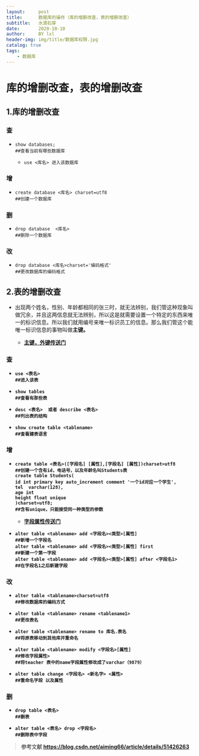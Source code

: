 ```yaml
---
layout:     post
title:      数据库的操作（库的增删改查，表的增删改查）
subtitle:   水滴石穿
date:       2020-10-10
author:     BY lxl
header-img: img/title/数据库权限.jpg
catalog: true
tags:
    - 数据库
---
```


#  库的增删改查，表的增删改查

## 1.库的增删改查

###  查

- ```mysql
  show databases;
  ##查看当前有哪些数据库
  ```
  
  - ```mysql
    use <库名> 进入该数据库
    ```
###  增

- ``` mysql
  create database <库名> charset=utf8
  ##创建一个数据库
  ```


### 删

- ```mysql
  drop database  <库名>
  ##删除一个数据库
  ```

  

###  改

- ```mysql
  drop database <库名>charset='编码格式'
  ##更改数据库的编码格式
  ```

  

##  2.表的增删改查

- 出现两个姓名，性别、年龄都相同的张三时，就无法辨别，我们管这种现象叫做冗余，并且这两信息就无法辨别，所以这是就需要设置一个特定的东西来唯一的标识信息。所以我们就用编号来唯一标识员工的信息。那么我们管这个能唯一标识信息的事物叫做<Strong>主键<Strong>。
  - [主键，外键传送门](https://www.runoob.com/mysql/mysql-data-types.html)

###  查 

- ```mysql
  use <表名>
  ##进入该表
  ```

- ```mysql
  show tables
  ##查看有那些表
  ```

- ```mysql
  desc <表名>  或者 describe <表名> 
  ##列出表的结构
  ```

- ```mysql
  show create table <tablename> 
  ##查看建表语言
  ```

###  增

- ```mysql
  create table <表名>([字段名] [属性],[字段名] [属性])charset=utf8
  ##创建一个含有id，电话号，以及年龄名叫Students表
  create table Students(
  id int primary key auto_increment comment '一个id对应一个学生',
  tel  varchar(128),
  age int
  height float unique
  )charset=utf8;
  ##含有unique，只能接受同一种类型的参数 
  ```

  - [字段属性传送门](https://www.runoob.com/mysql/mysql-data-types.html)

- ```mysql
  alter table <tablename> add <字段名><类型>[属性] 
  ##新增一个字段名
  alter table <tablename> add <字段名><类型>[属性] first 
  ##新建一个第一字段
  alter table <tablename> add <字段名><类型>[属性] after <字段名1>
  ##在字段名1之后新建字段
  ```

  

###  改

- ```mysql
  alter table <tablename>charset=utf8
  ##修改数据库的编码方式
  ```

- ```mysql
  alter table <tablename> rename <tablename1>
  ##更改表名
  ```

- ```mysql
  alter table <tablename> rename to 库名.表名
  ##将原表移动到其他库并重命名
  ```

- ```mysql
  alter table <tablename> modify <字段名>[属性]
  ##修改字段属性>
  ##将teacher 表中的name字段属性修改成了varchar（9879）
  ```

- ```mysql
  alter table change <字段名> <新名字> <属性>
  ##重命名字段 以及属性
  ```

  

###  删

- ```mysql
  drop table <表名>
  ##删表
  ```

- ```mysql
  alter table <表名> drop <字段名>
  ##删除表中字段
  ```

  

>
>
>参考文献 https://blog.csdn.net/aiming66/article/details/51426263